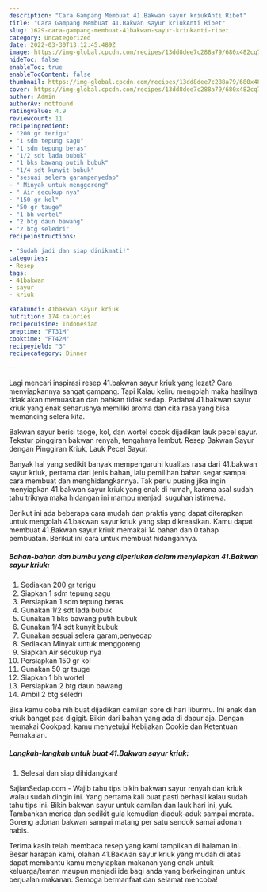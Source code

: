 ```yaml
---
description: "Cara Gampang Membuat 41.Bakwan sayur kriukAnti Ribet"
title: "Cara Gampang Membuat 41.Bakwan sayur kriukAnti Ribet"
slug: 1629-cara-gampang-membuat-41bakwan-sayur-kriukanti-ribet
category: Uncategorized
date: 2022-03-30T13:12:45.489Z
image: https://img-global.cpcdn.com/recipes/13dd8dee7c288a79/680x482cq70/41bakwan-sayur-kriuk-foto-resep-utama.jpg
hideToc: false
enableToc: true
enableTocContent: false
thumbnail: https://img-global.cpcdn.com/recipes/13dd8dee7c288a79/680x482cq70/41bakwan-sayur-kriuk-foto-resep-utama.jpg
cover: https://img-global.cpcdn.com/recipes/13dd8dee7c288a79/680x482cq70/41bakwan-sayur-kriuk-foto-resep-utama.jpg
author: Admin
authorAv: notfound
ratingvalue: 4.9
reviewcount: 11
recipeingredient:
- "200 gr terigu"
- "1 sdm tepung sagu"
- "1 sdm tepung beras"
- "1/2 sdt lada bubuk"
- "1 bks bawang putih bubuk"
- "1/4 sdt kunyit bubuk"
- "sesuai selera garampenyedap"
- " Minyak untuk menggoreng"
- " Air secukup nya"
- "150 gr kol"
- "50 gr tauge"
- "1 bh wortel"
- "2 btg daun bawang"
- "2 btg seledri"
recipeinstructions:

- "Sudah jadi dan siap dinikmati!"
categories:
- Resep
tags:
- 41bakwan
- sayur
- kriuk

katakunci: 41bakwan sayur kriuk 
nutrition: 174 calories
recipecuisine: Indonesian
preptime: "PT31M"
cooktime: "PT42M"
recipeyield: "3"
recipecategory: Dinner

---
```



Lagi mencari inspirasi resep 41.bakwan sayur kriuk yang lezat? Cara menyiapkannya sangat gampang. Tapi Kalau keliru mengolah maka hasilnya tidak akan memuaskan dan bahkan tidak sedap. Padahal 41.bakwan sayur kriuk yang enak seharusnya memiliki aroma dan cita rasa yang bisa memancing selera kita.


Bakwan sayur berisi taoge, kol, dan wortel cocok dijadikan lauk pecel sayur. Tekstur pinggiran bakwan renyah, tengahnya lembut. Resep Bakwan Sayur dengan Pinggiran Kriuk, Lauk Pecel Sayur.

Banyak hal yang sedikit banyak mempengaruhi kualitas rasa dari 41.bakwan sayur kriuk, pertama dari jenis bahan, lalu pemilihan bahan segar sampai cara membuat dan menghidangkannya. Tak perlu pusing jika ingin menyiapkan 41.bakwan sayur kriuk yang enak di rumah, karena asal sudah tahu triknya maka hidangan ini mampu menjadi suguhan istimewa.


Berikut ini ada beberapa cara mudah dan praktis yang dapat diterapkan untuk mengolah 41.bakwan sayur kriuk yang siap dikreasikan. Kamu dapat membuat 41.Bakwan sayur kriuk memakai 14 bahan dan 0 tahap pembuatan. Berikut ini cara untuk membuat hidangannya.

<!--inarticleads1-->

##### Bahan-bahan dan bumbu yang diperlukan dalam menyiapkan 41.Bakwan sayur kriuk:

1. Sediakan 200 gr terigu
1. Siapkan 1 sdm tepung sagu
1. Persiapkan 1 sdm tepung beras
1. Gunakan 1/2 sdt lada bubuk
1. Gunakan 1 bks bawang putih bubuk
1. Gunakan 1/4 sdt kunyit bubuk
1. Gunakan sesuai selera garam,penyedap
1. Sediakan  Minyak untuk menggoreng
1. Siapkan  Air secukup nya
1. Persiapkan 150 gr kol
1. Gunakan 50 gr tauge
1. Siapkan 1 bh wortel
1. Persiapkan 2 btg daun bawang
1. Ambil 2 btg seledri


Bisa kamu coba nih buat dijadikan camilan sore di hari liburmu. Ini enak dan kriuk banget pas digigit. Bikin dari bahan yang ada di dapur aja. Dengan memakai Cookpad, kamu menyetujui Kebijakan Cookie dan Ketentuan Pemakaian. 

<!--inarticleads2-->

##### Langkah-langkah untuk buat 41.Bakwan sayur kriuk:


1. Selesai dan siap dihidangkan!

SajianSedap.com - Wajib tahu tips bikin bakwan sayur renyah dan kriuk walau sudah dingin ini. Yang pertama kali buat pasti berhasil kalau sudah tahu tips ini. Bikin bakwan sayur untuk camilan dan lauk hari ini, yuk. Tambahkan merica dan sedikit gula kemudian diaduk-aduk sampai merata. Goreng adonan bakwan sampai matang per satu sendok samai adonan habis. 

Terima kasih telah membaca resep yang kami tampilkan di halaman ini. Besar harapan kami, olahan 41.Bakwan sayur kriuk yang mudah di atas dapat membantu kamu menyiapkan makanan yang enak untuk keluarga/teman maupun menjadi ide bagi anda yang berkeinginan untuk berjualan makanan. Semoga bermanfaat dan selamat mencoba!
